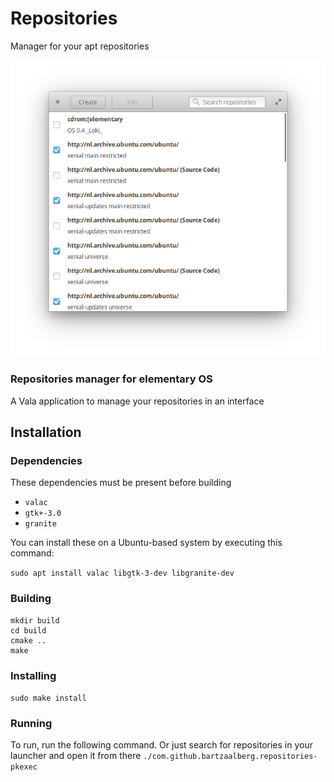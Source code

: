 # Repositories
Manager for your apt repositories
 
<p align="center"> 
    <img  
    src="https://raw.githubusercontent.com/bartzaalberg/repositories-manager/master/screenshot.png" /> 
</p> 

### Repositories manager for elementary OS

A Vala application to manage your repositories in an interface

## Installation

### Dependencies

These dependencies must be present before building
 - `valac`
 - `gtk+-3.0`
 - `granite`

 You can install these on a Ubuntu-based system by executing this command:
 
 `sudo apt install valac libgtk-3-dev libgranite-dev`


### Building
```
mkdir build
cd build
cmake ..
make
```

### Installing
`sudo make install`

### Running
To run, run the following command. Or just search for repositories in your launcher and open it from there
`./com.github.bartzaalberg.repositories-pkexec`

